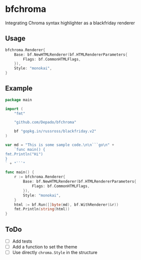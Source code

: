 # bfchroma
Integrating Chroma syntax highlighter as a blackfriday renderer

## Usage

```go
bfchroma.Renderer{
	Base: bf.NewHTMLRenderer(bf.HTMLRendererParameters{
		Flags: bf.CommonHTMLFlags,
	}),
	Style: "monokai",
}
```

## Example

```go
package main

import (
	"fmt"

	"github.com/Depado/bfchroma"

	bf "gopkg.in/russross/blackfriday.v2"
)

var md = "This is some sample code.\n\n```go\n" +
	`func main() {
fmt.Println("Hi")
}
` + "```"

func main() {
	r := bfchroma.Renderer{
		Base: bf.NewHTMLRenderer(bf.HTMLRendererParameters{
			Flags: bf.CommonHTMLFlags,
		}),
		Style: "monokai",
	}
	html := bf.Run([]byte(md), bf.WithRenderer(&r))
	fmt.Println(string(html))
}
```

## ToDo

- [ ] Add tests
- [ ] Add a function to set the theme
- [ ] Use directly `chroma.Style` in the structure
